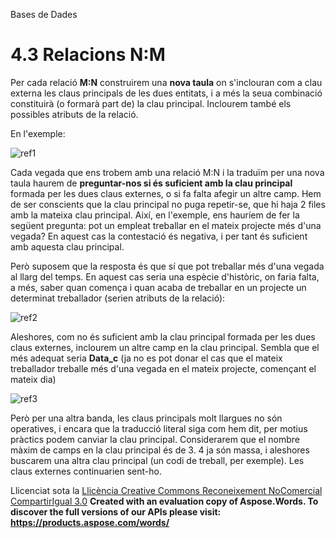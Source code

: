 Bases de Dades


# <a name="main"></a>**4.3 Relacions N:M**

Per cada relació **M:N** construirem una **nova taula** on s'inclouran com a clau externa les claus principals de les dues entitats, i a més la seua combinació constituirà (o formarà part de) la clau principal. Inclourem també els possibles atributs de la relació.

En l'exemple:



![ref1]

Cada vegada que ens trobem amb una relació M:N i la traduïm per una nova taula haurem de **preguntar-nos si és suficient amb la clau principal** formada per les dues claus externes, o si fa falta afegir un altre camp. Hem de ser conscients que la clau principal no puga repetir-se, que hi haja 2 files amb la mateixa clau principal. Així, en l'exemple, ens hauríem de fer la següent pregunta: pot un empleat treballar en el mateix projecte més d'una vegada? En aquest cas la contestació és negativa, i per tant és suficient amb aquesta clau principal.

Però suposem que la resposta és que sí que pot treballar més d'una vegada al llarg del temps. En aquest cas seria una espècie d'històric, on faria falta, a més, saber quan comença i quan acaba de treballar en un projecte un determinat treballador (serien atributs de la relació):

![ref2]


Aleshores, com no és suficient amb la clau principal formada per les dues claus externes, inclourem un altre camp en la clau principal. Sembla que el més adequat seria **Data_c** (ja no es pot donar el cas que el mateix treballador treballe més d'una vegada en el mateix projecte, començant el mateix dia)

![ref3]

Però per una altra banda, les claus principals molt llargues no són operatives, i encara que la traducció literal siga com hem dit, per motius pràctics podem canviar la clau principal. Considerarem que el nombre màxim de camps en la clau principal és de 3. 4 ja són massa, i aleshores buscarem una altra clau principal (un codi de treball, per exemple). Les claus externes continuarien sent-ho.


Llicenciat sota la [Llicència Creative Commons Reconeixement NoComercial CompartirIgual 3.0](http://creativecommons.org/licenses/by-nc-sa/3.0/)
**Created with an evaluation copy of Aspose.Words. To discover the full versions of our APIs please visit: https://products.aspose.com/words/**

[ref1]: 43_relacions_mn.002.png
[ref2]: 43_relacions_mn.003.png
[ref3]: 43_relacions_mn.004.png
